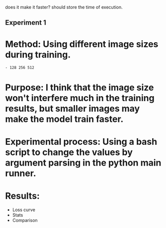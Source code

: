 does it make it faster? should store the time of execution. 


## Experiment 1
# Method: Using different image sizes during training.
    - 128 256 512

# Purpose: I think that the image size won't interfere much in the training results, but smaller images may make the model train faster. 

# Experimental process: Using a bash script to change the values by argument parsing in the python main runner.

# Results: 

- Loss curve
- Stats 
- Comparison

